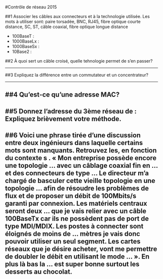 #Contrôle de réseau
2015

##1
Associer les câbles aux connecteurs et à la technologie utilisée.
Les mots à utiliser sont:
paire torsadée, BNC, RJ45, fibre optique courte distance, SC, ST, câble coaxial, fibre
optique longue distance

* 100BaseT :
* 1000BaseLx :
* 1000BaseSx :
* 10Base2 :

##2
À quoi sert un câble croisé, quelle tehnologie permet de s’en passer?

---

##3
Expliquez la différence entre un commutateur et un concentrateur?

---

##4
Qu’est-ce qu’une adresse MAC?
---

##5
Donnez l’adresse du 3ème réseau de :
Expliquez brièvement votre méthode.
---

##6
Voici une phrase tirée d’une discussion entre deux ingénieurs dans laquelle certains mots sont manquants.
Retrouvez les, en fonction du contexte
s
.
« Mon entreprise possède encore une topologie ... avec un câblage coaxial fin en ... et des connecteurs de type ... Le directeur m’a chargé de basculer cette vieille topologie en une topologie ... afin de résoudre les problèmes de flux et de proposer un débit de 100Mbits/s garanti par connexion.
Les matériels centraux seront deux ... que je vais relier avec un câble 100BaseTx car ils ne possèdent pas de port de type MDI/MDIX.
Les postes à connecter sont éloignés de moins de ... mètres je vais donc pouvoir utiliser un seul segment. Les cartes réseaux que je désire acheter, vont me permettre de doubler le débit en utilisant le mode ... ». En plus là bas la ... est super bonne surtout les desserts au chocolat.
---

